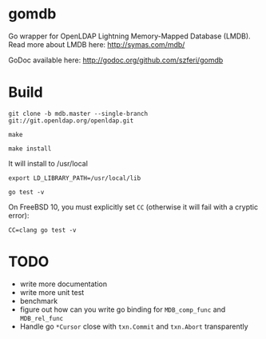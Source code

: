 gomdb
=====

Go wrapper for OpenLDAP Lightning Memory-Mapped Database (LMDB).
Read more about LMDB here: http://symas.com/mdb/

GoDoc available here: http://godoc.org/github.com/szferi/gomdb

Build
=======

`git clone -b mdb.master --single-branch git://git.openldap.org/openldap.git`

`make`

`make install`

It will install to /usr/local

`export LD_LIBRARY_PATH=/usr/local/lib`

`go test -v`

On FreeBSD 10, you must explicitly set `CC` (otherwise it will fail with a cryptic error):

`CC=clang go test -v`


TODO
======

 * write more documentation
 * write more unit test
 * benchmark
 * figure out how can you write go binding for `MDB_comp_func` and `MDB_rel_func`
 * Handle go `*Cursor` close with `txn.Commit` and `txn.Abort` transparently

